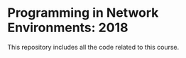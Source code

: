 # Programming in Network Environments: 2018
This repository includes all the code related to this course.
